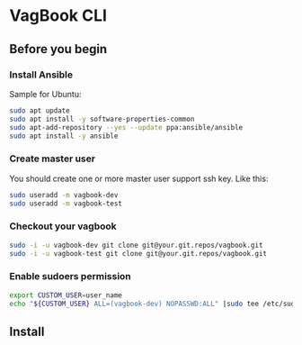 # VagBook CLI

## Before you begin

### Install Ansible

Sample for Ubuntu:

```bash
sudo apt update
sudo apt install -y software-properties-common
sudo apt-add-repository --yes --update ppa:ansible/ansible
sudo apt install -y ansible
```

### Create master user

You should create one or more master user support ssh key. Like this:

```bash
sudo useradd -m vagbook-dev
sudo useradd -m vagbook-test
```

### Checkout your vagbook

```bash
sudo -i -u vagbook-dev git clone git@your.git.repos/vagbook.git
sudo -i -u vagbook-test git clone git@your.git.repos/vagbook.git
```

### Enable sudoers permission

```bash
export CUSTOM_USER=user_name
echo "${CUSTOM_USER} ALL=(vagbook-dev) NOPASSWD:ALL" |sudo tee /etc/sudoers.d/vagbook-${CUSTOM_USER}
```

## Install